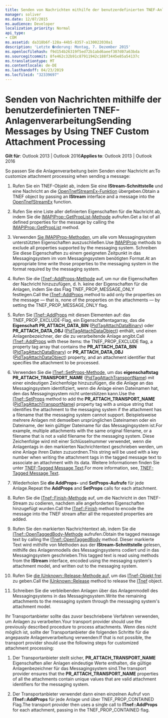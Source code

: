 ```yaml
---
title: Senden von Nachrichten mithilfe der benutzerdefinierten TNEF-Anlagenverarbeitung
manager: soliver
ms.date: 12/07/2015
ms.audience: Developer
localization_priority: Normal
api_type:
- COM
ms.assetid: da318b6f-128a-44b5-8357-a130022030a1
description: 'Letzte �nderung: Montag, 7. Dezember 2015'
ms.openlocfilehash: f9d154b26319f5ed72b1abd6aeef307d07a63bda
ms.sourcegitcommit: 8fe462c32b91c87911942c188f3445e85a54137c
ms.translationtype: MT
ms.contentlocale: de-DE
ms.lasthandoff: 04/23/2019
ms.locfileid: "32339697"
---
```

# <a name="sending-messages-by-using-tnef-custom-attachment-processing"></a><span data-ttu-id="e37c9-103">Senden von Nachrichten mithilfe der benutzerdefinierten TNEF-Anlagenverarbeitung</span><span class="sxs-lookup"><span data-stu-id="e37c9-103">Sending Messages by Using TNEF Custom Attachment Processing</span></span>

 
  
<span data-ttu-id="e37c9-104">**Gilt für**: Outlook 2013 | Outlook 2016</span><span class="sxs-lookup"><span data-stu-id="e37c9-104">**Applies to**: Outlook 2013 | Outlook 2016</span></span> 
  
<span data-ttu-id="e37c9-105">So passen Sie die Anlagenverarbeitung beim Senden einer Nachricht an:</span><span class="sxs-lookup"><span data-stu-id="e37c9-105">To customize attachment processing when sending a message:</span></span>
  
1. <span data-ttu-id="e37c9-106">Rufen Sie ein TNEF-Objekt ab, indem Sie eine **IStream-Schnittstelle** und eine Nachricht an die [OpenTnefStreamEx-Funktion](opentnefstreamex.md) übergeben.</span><span class="sxs-lookup"><span data-stu-id="e37c9-106">Obtain a TNEF object by passing an **IStream** interface and a message into the [OpenTnefStreamEx](opentnefstreamex.md) function.</span></span> 
    
2. <span data-ttu-id="e37c9-107">Rufen Sie eine Liste aller definierten Eigenschaften für die Nachricht ab, indem Sie die [IMAPIProp::GetPropList-Methode](imapiprop-getproplist.md) aufrufen.</span><span class="sxs-lookup"><span data-stu-id="e37c9-107">Get a list of all defined properties for the message by calling the [IMAPIProp::GetPropList](imapiprop-getproplist.md) method.</span></span> 
    
3. <span data-ttu-id="e37c9-108">Verwenden [Sie IMAPIProp-Methoden,](imapipropiunknown.md) um alle vom Messagingsystem unterstützten Eigenschaften auszuschließen.</span><span class="sxs-lookup"><span data-stu-id="e37c9-108">Use [IMAPIProp](imapipropiunknown.md) methods to exclude all properties supported by the messaging system.</span></span> <span data-ttu-id="e37c9-109">Schreiben Sie diese Eigenschaften zu einem geeigneten Zeitpunkt in das Messagingsystem im vom Messagingsystem benötigten Format.</span><span class="sxs-lookup"><span data-stu-id="e37c9-109">At an appropriate time write those properties to the messaging system in the format required by the messaging system.</span></span> 
    
4. <span data-ttu-id="e37c9-110">Rufen Sie die [ITnef::AddProps-Methode](itnef-addprops.md) auf, um nur die Eigenschaften der Nachricht hinzuzufügen, d. h. keine der Eigenschaften für die Anlagen, indem Sie das Flag TNEF_PROP_MESSAGE_ONLY festlegen.</span><span class="sxs-lookup"><span data-stu-id="e37c9-110">Call the [ITnef::AddProps](itnef-addprops.md) method to add only the properties on the message — that is, none of the properties on the attachments — by setting the TNEF_PROP_MESSAGE_ONLY flag.</span></span> 
    
5. <span data-ttu-id="e37c9-111">Rufen Sie [ITnef::AddProps](itnef-addprops.md) mit diesen Elementen auf: das TNEF_PROP_EXCLUDE-Flag, ein Eigenschaftentagarray, das die **Eigenschaft PR_ATTACH_DATA_BIN** ([PidTagAttachDataBinary](pidtagattachdatabinary-canonical-property.md)) oder **PR_ATTACH_DATA_OBJ** ([PidTagAttachDataObject](pidtagattachdataobject-canonical-property.md)) enthält, und einen Anlagenbezeichner, der die zu verarbeitende Anlage angibt.</span><span class="sxs-lookup"><span data-stu-id="e37c9-111">Call [ITnef::AddProps](itnef-addprops.md) with these items: the TNEF_PROP_EXCLUDE flag, a property tag array that contains the **PR_ATTACH_DATA_BIN** ([PidTagAttachDataBinary](pidtagattachdatabinary-canonical-property.md)) or **PR_ATTACH_DATA_OBJ** ([PidTagAttachDataObject](pidtagattachdataobject-canonical-property.md)) property, and an attachment identifier that specifies the attachment to be processed.</span></span>
    
6. <span data-ttu-id="e37c9-112">Verwenden Sie die [ITnef::SetProps-Methode,](itnef-setprops.md) um das **eigenschaftstag PR_ATTACH_TRANSPORT_NAME** ([PidTagAttachTransportName](pidtagattachtransportname-canonical-property.md)) mit einer eindeutigen Zeichenfolge hinzuzufügen, die die Anlage an das Messagingsystem identifiziert, wenn die Anlage einen Dateinamen hat, den das Messagingsystem nicht unterstützen kann.</span><span class="sxs-lookup"><span data-stu-id="e37c9-112">Use the [ITnef::SetProps](itnef-setprops.md) method to add the **PR_ATTACH_TRANSPORT_NAME** ([PidTagAttachTransportName](pidtagattachtransportname-canonical-property.md)) property tag with a unique string that identifies the attachment to the messaging system if the attachment has a filename that the messaging system cannot support.</span></span> <span data-ttu-id="e37c9-113">Beispielsweise mehrere Anlagen mit demselben ursprünglichen Dateinamen oder ein Dateiname, der kein gültiger Dateiname für das Messagingsystem ist.</span><span class="sxs-lookup"><span data-stu-id="e37c9-113">For example, multiple attachments with the same original filename, or a filename that is not a valid filename for the messaging system.</span></span> <span data-ttu-id="e37c9-114">Diese Zeichenfolge wird mit einer Schlüsselnummer verwendet, wenn die Anlagentags in den markierten Nachrichtentext geschrieben werden, um eine Anlage ihren Daten zuzuordnen.</span><span class="sxs-lookup"><span data-stu-id="e37c9-114">This string will be used with a key number when writing the attachment tags in the tagged message text to associate an attachment with its data.</span></span> <span data-ttu-id="e37c9-115">Weitere Informationen finden Sie unter [TNEF-Tagged Message Text](tnef-tagged-message-text.md).</span><span class="sxs-lookup"><span data-stu-id="e37c9-115">For more information, see, [TNEF-Tagged Message Text](tnef-tagged-message-text.md).</span></span>
    
7. <span data-ttu-id="e37c9-116">Wiederholen Sie **die AddProps-** und **SetProps-Aufrufe** für jede Anlage.</span><span class="sxs-lookup"><span data-stu-id="e37c9-116">Repeat the **AddProps** and **SetProps** calls for each attachment.</span></span> 
    
8. <span data-ttu-id="e37c9-117">Rufen Sie die [ITnef::Finish-Methode](itnef-finish.md) auf, um die Nachricht in den TNEF-Stream zu codieren, nachdem alle angeforderten Eigenschaften hinzugefügt wurden.</span><span class="sxs-lookup"><span data-stu-id="e37c9-117">Call the [ITnef::Finish](itnef-finish.md) method to encode the message into the TNEF stream after all the requested properties are added.</span></span> 
    
9. <span data-ttu-id="e37c9-118">Rufen Sie den markierten Nachrichtentext ab, indem Sie die [ITnef::OpenTaggedBody-Methode](itnef-opentaggedbody.md) aufrufen.</span><span class="sxs-lookup"><span data-stu-id="e37c9-118">Obtain the tagged message text by calling the [ITnef::OpenTaggedBody](itnef-opentaggedbody.md) method.</span></span> <span data-ttu-id="e37c9-119">Dieser markierte Text wird mithilfe von Methoden aus der **IStream-Schnittstelle** gelesen, mithilfe des Anlagenmodells des Messagingsystems codiert und in das Messagingsystem geschrieben.</span><span class="sxs-lookup"><span data-stu-id="e37c9-119">This tagged text is read using methods from the **IStream** interface, encoded using the messaging system's attachment model, and written out to the messaging system.</span></span> 
    
10. <span data-ttu-id="e37c9-120">Rufen Sie [die IUnknown::Release-Methode auf,](https://msdn.microsoft.com/library/4b494c6f-f0ee-4c35-ae45-ed956f40dc7a%28Office.15%29.aspx) um das [ITnef-Objekt frei](itnefiunknown.md) zu geben.</span><span class="sxs-lookup"><span data-stu-id="e37c9-120">Call the [IUnknown::Release](https://msdn.microsoft.com/library/4b494c6f-f0ee-4c35-ae45-ed956f40dc7a%28Office.15%29.aspx) method to release the [ITnef](itnefiunknown.md) object.</span></span> 
    
11. <span data-ttu-id="e37c9-121">Schreiben Sie die verbleibenden Anlagen über das Anlagenmodell des Messagingsystems in das Messagingsystem.</span><span class="sxs-lookup"><span data-stu-id="e37c9-121">Write the remaining attachments to the messaging system through the messaging system's attachment model.</span></span>
    
<span data-ttu-id="e37c9-122">Ihr Transportanbieter sollte das zuvor beschriebene Verfahren verwenden, um Anlagen zu verarbeiten.</span><span class="sxs-lookup"><span data-stu-id="e37c9-122">Your transport provider should use the previously described procedure to process attachments.</span></span> <span data-ttu-id="e37c9-123">Wenn dies nicht möglich ist, sollte der Transportanbieter die folgenden Schritte für die angepasste Anlagenverarbeitung verwenden:</span><span class="sxs-lookup"><span data-stu-id="e37c9-123">If that is not possible, the transport provider should use the following steps for customized attachment processing:</span></span>
  
1. <span data-ttu-id="e37c9-124">Der Transportanbieter stellt sicher, **PR_ATTACH_TRANSPORT_NAME** Eigenschaften aller Anlagen eindeutige Werte enthalten, die gültige Anlagenbezeichner für das Messagingsystem sind.</span><span class="sxs-lookup"><span data-stu-id="e37c9-124">The transport provider ensures that the **PR_ATTACH_TRANSPORT_NAME** properties of all the attachments contain unique values that are valid attachment identifiers for the messaging system.</span></span> 
    
2. <span data-ttu-id="e37c9-125">Der Transportanbieter verwendet dann einen einzelnen Aufruf von **ITnef::AddProps** für jede Anlage und über TNEF_PROP_CONTAINED Flag.</span><span class="sxs-lookup"><span data-stu-id="e37c9-125">The transport provider then uses a single call to **ITnef::AddProps** for each attachment, passing in the TNEF_PROP_CONTAINED flag.</span></span> 
    

